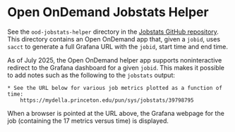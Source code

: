 # Open OnDemand Jobstats Helper

See the `ood-jobstats-helper` directory in the <a href="https://github.com/PrincetonUniversity/jobstats/tree/main/ood-jobstats-helper" target="_blank">Jobstats GitHub repository</a>. This directory contains an Open OnDemand app that, given a `jobid`, uses `sacct` to generate a full Grafana URL with the `jobid`, start time and end time.

As of July 2025, the Open OnDemand helper app supports noninteractive redirect to the Grafana dashboard for a given `jobid`. This makes it possible to add notes such as the following to the `jobstats` output:

```
* See the URL below for various job metrics plotted as a function of time:
    https://mydella.princeton.edu/pun/sys/jobstats/39798795
```

When a browser is pointed at the URL above, the Grafana webpage for the job (containing the 17 metrics versus time) is displayed.
